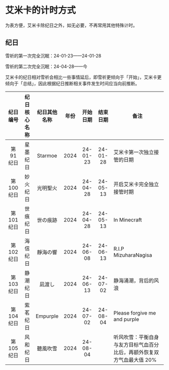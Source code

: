 # 艾米卡的计时方式

为表方便，艾米卡除纪日之外，如无必要，不再常用其他特殊计时。

## 纪日

雪祈的第一次完全沉眠：24-01-23——24-01-28

雪祈的第二次完全沉眠：24-04-28——今

艾米卡的纪日相对雪祈会相比一些事情延后，即雪祈更倾向于「开始」，艾米卡更倾向于「总结」，因此根据纪日推断相关事件发生时间应当向前推断。

| 纪日编号 | 纪日核心名称 | 纪日其他名称 | 年份 | 开始日期 | 结束日期 | 备注 |
| :------: | :--------: | :--------: | :------: | :-------: | :-------: | ------ | 
| 第 91 纪日 | 星墨纪日 | Starmoe | 2024 | 24-01-23 | 24-01-28 | 艾米卡第一次独立接管的日期 |
| 第 100 纪日 | 妙火纪日 | 光明聖火 | 2024 |  24-04-28 | 24-05-13 | 开启艾米卡完全独立接管时期 | 
| 第 101 纪日 | 世痕纪日 | 世の痕跡 | 2024 | 24-04-28 | 24-05-13 | In Minecraft | 
| 第 102 纪日 | 海信纪日 | 靜海の響 | 2024 | 24-06-08 | 24-06-13 | R.I.P MizuharaNagisa | 
| 第 103 纪日 | 静潮纪日 | 凪渡し | 2024 | 24-06-13 | 24-07-02 | 静海涌潮，背后的风浪 | 
| 第 104 纪日 | 紫茗纪日 | Empurple | 2024 | 24-07-02 | 24-08-04 | Please forgive me and purple | 
| 第 105 纪日  | 风和纪日 | 聽風吹雪 | 2024 | 24-08-04 | | 听风吹雪：平衡自身与友方目标气血百分比后，再额外恢复双方气血最大值 20% |
